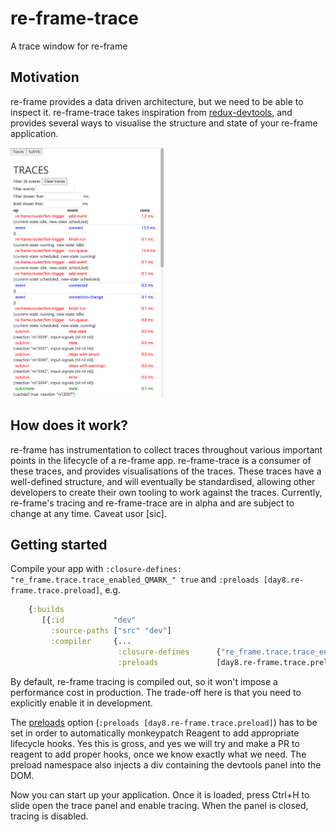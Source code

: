 # re-frame-trace

A trace window for re-frame

## Motivation

re-frame provides a data driven architecture, but we need to be able to inspect it. re-frame-trace takes inspiration from [redux-devtools](https://github.com/gaearon/redux-devtools), and provides several ways to visualise the structure and state of your re-frame application.

<img src="docs/images/trace-window.png" height="400px">

## How does it work?

re-frame has instrumentation to collect traces throughout various important points in the lifecycle of a re-frame app. re-frame-trace is a consumer of these traces, and provides visualisations of the traces. These traces have a well-defined structure, and will eventually be standardised, allowing other developers to create their own tooling to work against the traces. Currently, re-frame's tracing and re-frame-trace are in alpha and are subject to change at any time. Caveat usor [sic].

## Getting started

Compile your app with `:closure-defines: "re_frame.trace.trace_enabled_QMARK_" true` and `:preloads [day8.re-frame.trace.preload]`, e.g.

```cljs
    {:builds
       [{:id           "dev"
         :source-paths ["src" "dev"]
         :compiler     {...
                        :closure-defines      {"re_frame.trace.trace_enabled_QMARK_" true}
                        :preloads             [day8.re-frame.trace.preload]}}]}
```

By default, re-frame tracing is compiled out, so it won't impose a performance cost in production. The trade-off here is that you need to explicitly enable it in development.

The [preloads](https://github.com/clojure/clojurescript/wiki/Compiler-Options#preloads) option (`:preloads [day8.re-frame.trace.preload]`) has to be set in order to automatically monkeypatch Reagent to add appropriate lifecycle hooks. Yes this is gross, and yes we will try and make a PR to reagent to add proper hooks, once we know exactly what we need. The preload namespace also injects a div containing the devtools panel into the DOM.

Now you can start up your application. Once it is loaded, press Ctrl+H to slide open the trace panel and enable tracing. When the panel is closed, tracing is disabled.
